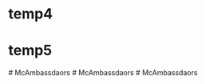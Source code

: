 # temp4
# temp5
#   M c A m b a s s d a o r s  
 #   M c A m b a s s d a o r s  
 #   M c A m b a s s d a o r s  
 